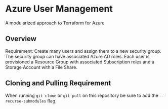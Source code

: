 # Azure User Management

A modularized approach to Terraform for Azure

## Overview

Requirement: Create many users and assign them to a new security group. The security group can have associated Azure AD roles. Each user is provisioned a Resource Group with associated Subscription roles and a Storage Account with a File Share.

## Cloning and Pulling Requirement

When running `git clone` or `git pull` on this repository be sure to add the `--recurse-submodules` flag.
